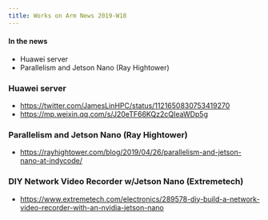 ```yaml
---
title: Works on Arm News 2019-W18
---
```


#### In the news

* Huawei server
* Parallelism and Jetson Nano (Ray Hightower)

### Huawei server

* <https://twitter.com/JamesLinHPC/status/1121650830753419270>
* <https://mp.weixin.qq.com/s/J20eTF66KQz2cQIeaWDp5g>

### Parallelism and Jetson Nano (Ray Hightower)

* <https://rayhightower.com/blog/2019/04/26/parallelism-and-jetson-nano-at-indycode/>

### DIY Network Video Recorder w/Jetson Nano (Extremetech)

* <https://www.extremetech.com/electronics/289578-diy-build-a-network-video-recorder-with-an-nvidia-jetson-nano>